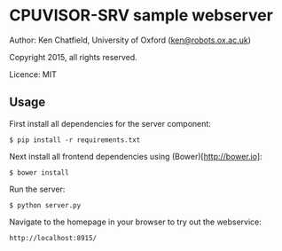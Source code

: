 CPUVISOR-SRV sample webserver
=============================

Author: Ken Chatfield, University of Oxford (ken@robots.ox.ac.uk)

Copyright 2015, all rights reserved.

Licence: MIT

Usage
-----

First install all dependencies for the server component:

    $ pip install -r requirements.txt

Next install all frontend dependencies using (Bower)[http://bower.io]:

    $ bower install

Run the server:

    $ python server.py

Navigate to the homepage in your browser to try out the webservice:

    http://localhost:8915/
